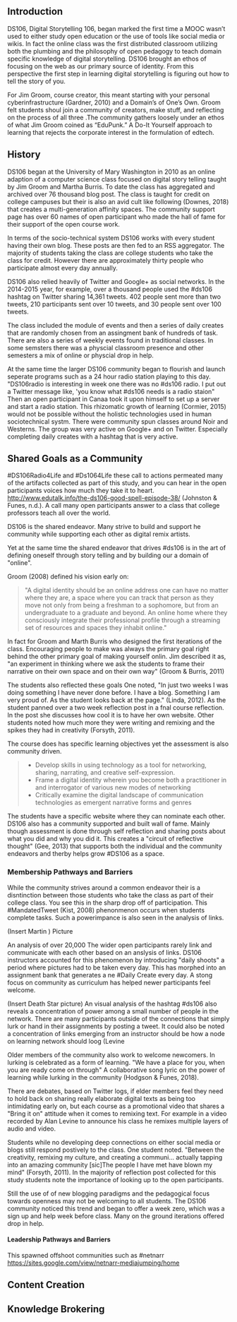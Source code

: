 ## Introduction

DS106, Digital Storytelling 106, began  marked the first time a MOOC wasn’t used to either study open education or the use of tools like social media or wikis. In fact the online class was the first distributed classroom utilizing both the plumbing and the philosophy of open pedagogy to teach domain specific knowledge of digital storytelling. DS106 brought an ethos of focusing on the web as our primary source of identity. From this perspective the  first step in learning digital storytelling is figuring out how to tell the story of you.

For Jim Groom, course creator, this meant starting with your personal cyberinfrastructure (Gardner, 2010) and a Domain’s of One’s Own. Groom felt students shoul join a community of creators, make stuff,  and reflecting on the process of all three .The community gathers loosely under an  ethos of what Jim Groom coined  as “EduPunk.” A Do-It Yourself approach to learning that rejects the corporate interest in the formulation of edtech.

## History

DS106 began at the University of Mary Washington in 2010 as an online adaption of a computer science class focused on digital story telling taught by Jim Groom and Martha Burris. To date the class has aggregated and archived over 76 thousand blog post. The class is taught for credit on college campuses but their is also an avid cult like following (Downes, 2018) that creates a multi-generation affinity spaces. The community support page has over 60 names of open participant who made the hall of fame for their support of the open course work.

In terms of the socio-technical system DS106 works with every student having their own blog. These posts are then fed to an RSS aggregator. The majority of students taking the class are college students who take the class for credit. However there are approximately thirty people who participate almost every day annually. 

DS106 also relied heavily of Twitter and Google+ as social networks. In the 2014-2015 year, for example, over a thousand people used the #ds106 hashtag on Twitter sharing 14,361 tweets. 402 people sent more than two tweets, 210 participants sent over 10 tweets, and 30 people sent over 100 tweets. 

The class included the module of events and then a series of daily creates that are randomly chosen from an assingment bank of hundreds of task. There are also a series of weekly events found in traditional classes. In some semsters there was a physcial classroom presence and other semesters a mix of online or physcial drop in help.

At the same time the larger DS106 community began to flourish and launch seperate programs such as a 24 hour radio station playing to this day. "DS106radio is interesting in week one there was no #ds106 radio. I put out a Twitter message like, 'you know what #ds106 needs is a radio staion" Then an open participant in Canaa took it upon himself to set up a server and start a radio station. This rhizomatic growth of learning (Cormier, 2015) would not be possible without the holistic technologies used in human sociotechnical systm. There were community spun classes around Noir and Westerns. The group was very active on Google+ and on Twitter. Especially completing daily creates with a hashtag that is very active.

## Shared Goals as a Community

#DS106Radio4Life and #Ds1064Life these call to actions permeated many of the artifacts collected as part of this study, and you can hear in the open participants voices how much they take it to heart. http://www.edutalk.info/the-ds106-good-spell-episode-38/ (Johnston & Funes, n.d.). A call many open participants answer to a class that college professors teach all over the world.

DS106 is the shared endeavor. Many strive to build and support he community while supporting each other as digital remix artists.

Yet at the same time the shared endeavor that drives #ds106 is in the art of defining oneself through story telling and by building our a domain of "online".

Groom (2008)  defined his vision early on:
>"A digital identity should be an online address one can have no matter where they are, a space where you can track that person as they move not only from being a freshman to a sophomore, but from an undergraduate to a graduate and beyond. An online home where they consciously integrate their professional profile through a streaming set of resources and spaces they inhabit online."

In fact for Groom and Marth Burris who designed the first iterations of the class. Encouraging people to make was always the primary goal right behind the other primary goal of making yourself onlin. Jim described it as,  "an experiment in thinking where we ask the students to frame their narrative on their own space and on their own way" (Groom & Burris, 2011) 

The students also reflected these goals One noted, "In just two weeks I was doing something I have never done before. I have a blog. Something I am very proud of. As the student looks back at the page." (Linda, 2012). As the student panned over a two week reflection post in a fnal course reflection. In the post she discusses how cool it is to have her own website. Other students noted how much more they were writing and remixing and the spikes they had in creativity (Forsyth, 2011).

The course does has specific learning objectives yet the assessment is also community driven. 


> * Develop skills in using technology as a tool for networking, sharing, narrating, and creative self-expression.
> * Frame a digital identity wherein you become both a practitioner in and interrogator of various new modes of networking
> * Critically examine the digital landscape of communication technologies as emergent narrative forms and genres

The students have a specific website where they can nominate each other. DS106 also has a community supported and built wall of fame. Mainly though assessment is done through self reflection and sharing posts about what you did and why you did it. This creates a "circuit of reflective thought" (Gee, 2013) that supports both the individual and the community endeavors and therby helps grow #DS106 as a space.

### Membership Pathways and Barriers

While the community strives around a common endeavor their is a disntinction between those students who take the class as part of their college class. You see this in the sharp drop off of participation. This #MandatedTweet (Kist, 2008) phenonmenon occurs when students complete tasks. Such a powerimpance is also seen in the analysis of links.

(Insert Martin ) Picture 

An analysis of over 20,000 The wider open participants rarely link and communicate with each other based on an anslysis of links. DS106 instructors accounted for this phenomenon by introducing "daily shoots" a period where pictures had to be taken every day. This has morphed into an assignment bank that generates a ne #Daily Create every day. A stong focus on community as curriculum has helped newer participants feel welcome.

(Insert Death Star picture)
An visual analysis of the hashtag #ds106 also reveals a concentration of power among a small number of people in the network. There are many participants outside of the connections that simply lurk or hand in their assignments by posting a tweet. It could also be noted a concentration of links emerging from an instructor should be how a node on learning network should loog (Levine 

Older members of the community also work to welcome newcomers. In lurking is celebrated as a form of learning. "We have a place for you, when you are ready come on through" A collaborative song lyric on the power of learning while lurking in the community (Hodgson & Funes, 2018).

There are debates, based on Twitter logs, if elder members feel they need to hold back on sharing really elaborate digital texts as being too intimidating early on, but each course as a promotional video that shares a  "Bring it on" attitude when it comes to remixing text. For example in a video recorded by Alan Levine to announce his class he remixes multiple layers of audio and video.

Students while no developing deep connections on either social media or blogs still respond postively to the class. One student noted. "Between the creativity, remixing my culture, and creating a communi... actually tapping into an amazing community [sic]The people I have met have blown my mind" (Forsyth, 2011). In the majority of reflection post collected for this study students note the importance of looking up to the open participants.

Still the use of of new blogging paradigms and the pedagogical focus towards openness may not be welcoming to all students. The DS106 community noticed this trend and began to offer a week zero, which was a sign up and help week before class. Many on the ground iterations offered drop in help. 

#### Leadership Pathways and Barriers

This spawned offshoot communities such as #netnarr https://sites.google.com/view/netnarr-mediajumping/home 

## Content Creation

## Knowledge Brokering

